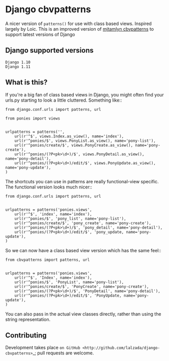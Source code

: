 Django cbvpatterns
==================

A nicer version of `patterns()` for use with class based views. Inspired
largely by Loic. This is an improved version of [mjtamlyn cbvpatterns](https://github.com/mjtamlyn/django-cbvpatterns) to support latest versions of Django

Django supported versions
-------------
    Django 1.10
    Django 1.11

What is this?
-------------

If you're a big fan of class based views in Django, you might often find your
urls.py starting to look a little cluttered. Something like::

    from django.conf.urls import patterns, url

    from ponies import views


    urlpatterns = patterns('',
        url(r'^$', views.Index.as_view(), name='index'),
        url(r'^ponies/$', views.PonyList.as_view(), name='pony-list'),
        url(r'^ponies/create/$', views.PonyCreate.as_view(), name='pony-create'),
        url(r'^ponies/(?P<pk>\d+)/$', views.PonyDetail.as_view(), name='pony-detail'),
        url(r'^ponies/(?P<pk>\d+)/edit/$', views.PonyUpdate.as_view(), name='pony-update'),
    )

The shortcuts you can use in patterns are really functional-view specific. The
functional version looks much nicer::

    from django.conf.urls import patterns, url


    urlpatterns = patterns('ponies.views',
        url(r'^$', 'index', name='index'),
        url(r'^ponies/$', 'pony_list', name='pony-list'),
        url(r'^ponies/create/$', 'pony_create', name='pony-create'),
        url(r'^ponies/(?P<pk>\d+)/$', 'pony_detail', name='pony-detail'),
        url(r'^ponies/(?P<pk>\d+)/edit/$', 'pony_update, name='pony-update'),
    )

So we can now have a class based view version which has the same feel::

    from cbvpatterns import patterns, url


    urlpatterns = patterns('ponies.views',
        url(r'^$', 'Index', name='index'),
        url(r'^ponies/$', 'PonyList', name='pony-list'),
        url(r'^ponies/create/$', 'PonyCreate', name='pony-create'),
        url(r'^ponies/(?P<pk>\d+)/$', 'PonyDetail', name='pony-detail'),
        url(r'^ponies/(?P<pk>\d+)/edit/$', 'PonyUpdate, name='pony-update'),
    )

You can also pass in the actual view classes directly, rather than using the
string representation.

Contributing
------------

Development takes place
`on GitHub <http://github.com/lalzada/django-cbvpatterns>`_; pull requests are
welcome.
